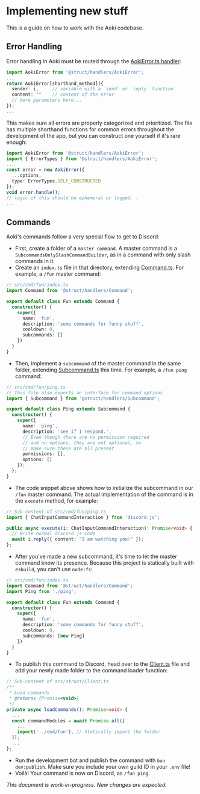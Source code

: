 # Implementing new stuff

This is a guide on how to work with the Aoki codebase.

## Error Handling

Error handling in Aoki must be routed through the [AokiError.ts handler](/src/struct/handlers/AokiError.ts):
```ts
import AokiError from '@struct/handlers/AokiError';
...
return AokiError[shorthand_method]({
  sender: i,     // variable with a `send` or `reply` function
  content: ""    // content of the error
  // more parameters here...
});
...
```
This makes sure all errors are properly categorized and prioritized. The file has multiple shorthand functions for common errors throughout the development of the app, but you can construct one yourself if it's rare enough:
```ts
import AokiError from '@struct/handlers/AokiError';
import { ErrorTypes } from '@struct/handlers/AokiError';
...
const error = new AokiError({ 
  ...options, 
  type: ErrorTypes.SELF_CONSTRUCTED 
});
void error.handle();
// logic if this should be ephemeral or logged...
...
```

## Commands

Aoki's commands follow a very special flow to get to Discord:
- First, create a folder of a `master command`. A master command is a `SubcommandsOnlySlashCommandBuilder`, as in a command with only slash commands in it.
- Create an `index.ts` file in that directory, extending [Command.ts](src/struct/handlers/Command.ts). For example, a `/fun` master command:
```ts
// src/cmd/fun/index.ts
import Command from '@struct/handlers/Command';

export default class Fun extends Command {
  constructor() {
    super({
      name: 'fun',
      description: 'some commands for funny stuff',
      cooldown: 0,
      subcommands: []
    })
  }
}
```
- Then, implement a `subcommand` of the master command in the same folder, extending [Subcommand.ts](src/struct/handlers/Subcommand.ts) this time. For example, a `/fun ping` command:
```ts
// src/cmd/fun/ping.ts
// This file also exports an interface for command options
import { Subcommand } from '@struct/handlers/Subcommand';

export default class Ping extends Subcommand {
  constructor() {
    super({
      name: 'ping',
      description: 'see if I respond.',
      // Even though there are no permission required
      // and no options, they are not optional, so
      // make sure these are all present
      permissions: [],
      options: []
    });
  };
}
```
- The code snippet above shows how to initialize the subcommand in our `/fun` master command. The actual implementation of the command is in the `execute` method, for example:
```ts
// Sub-content of src/cmd/fun/ping.ts
import { ChatInputCommandInteraction } from 'discord.js';

public async execute(i: ChatInputCommandInteraction): Promise<void> {
  // Write normal discord.js code
  await i.reply({ content: "I am watching you!" });
};
```
- After you've made a new subcommand, it's time to let the master command know its presence. Because this project is statically built with `esbuild`, you can't use `node:fs`:
```ts
// src/cmd/fun/index.ts
import Command from '@struct/handlers/Command';
import Ping from './ping';

export default class Fun extends Command {
  constructor() {
    super({
      name: 'fun',
      description: 'some commands for funny stuff',
      cooldown: 0,
      subcommands: [new Ping]
    })
  }
}
```
- To publish this command to Discord, head over to the [Client.ts](src/struct/Client.ts) file and add your newly made folder to the command loader function:
```ts
// Sub-content of src/struct/Client.ts
/**
 * Load commands
 * @returns {Promise<void>}
 */
private async loadCommands(): Promise<void> {
  ...
  const commandModules = await Promise.all([
    ...
    import('../cmd/fun'), // Statically import the folder
  ]);
  ...
};
```
- Run the development bot and publish the command with `bun dev:publish`. Make sure you include your own guild ID in your `.env` file!
- Voilà! Your command is now on Discord, as `/fun ping`.

*This document is work-in-progress. New changes are expected.*
